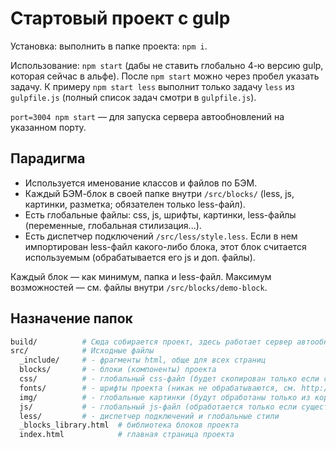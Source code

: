 # Стартовый проект с gulp

Установка: выполнить в папке проекта: `npm i`.

Использование: `npm start` (дабы не ставить глобально 4-ю версию gulp, которая сейчас в альфе). После `npm start` можно через пробел указать задачу. К примеру `npm start less` выполнит только задачу `less` из `gulpfile.js` (полный список задач смотри в `gulpfile.js`).

`port=3004 npm start` — для запуска сервера автообновлений на указанном порту.



## Парадигма

- Используется именование классов и файлов по БЭМ.
- Каждый БЭМ-блок в своей папке внутри `/src/blocks/` (less, js, картинки, разметка; обязателен только less-файл).
- Есть глобальные файлы: css, js, шрифты, картинки, less-файлы (переменные, глобальная стилизация...).
- Есть диспетчер подключений `/src/less/style.less`. Если в нем импортирован less-файл какого-либо блока, этот блок считается используемым (обрабатывается его js и доп. файлы).

Каждый блок — как минимум, папка и less-файл. Максимум возможностей — см. файлы внутри `/src/blocks/demo-block`.



## Назначение папок

```bash
build/          # Сюда собирается проект, здесь работает сервер автообновлений.
src/            # Исходные файлы
  _include/     # - фрагменты html, обще для всех страниц
  blocks/       # - блоки (компоненты) проекта
  css/          # - глобальный css-файл (будет скопирован только если существует и не пустой)
  fonts/        # - шрифты проекта (никак не обрабатываются, см. http://jaicab.com/localFont/)
  img/          # - глобальные картинки (будут обработаны только из корня этой папки, подпапки игнорируются)
  js/           # - глобальный js-файл (обработается только если существует и не пустой)
  less/         # - диспетчер подключений и глобальные стили
  _blocks_library.html  # библиотека блоков проекта
  index.html            # главная страница проекта
```
